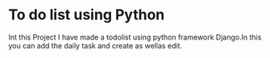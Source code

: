 # To do list using Python 
Int this Project I have made a todolist using python framework Django.In this you can add the daily task and create as wellas edit.
